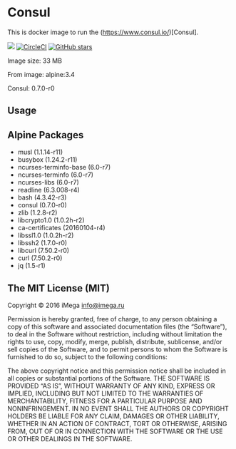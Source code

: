 # Consul

This is docker image to run the (https://www.consul.io/)[Consul].

[![](https://images.microbadger.com/badges/image/imega/consul.svg)](http://microbadger.com/images/imega/consul "Get your own image badge on microbadger.com") [![CircleCI](https://circleci.com/gh/imega-docker/consul.svg?style=svg)](https://circleci.com/gh/imega-docker/consul) [![GitHub stars](https://img.shields.io/github/stars/badges/shields.svg?style=social&label=Star&maxAge=2592000)](https://github.com/imega-docker/consul)

Image size: 33 MB

From image: alpine:3.4

Consul: 0.7.0-r0

## Usage



## Alpine Packages
  - musl (1.1.14-r11)
  - busybox (1.24.2-r11)
  - ncurses-terminfo-base (6.0-r7)
  - ncurses-terminfo (6.0-r7)
  - ncurses-libs (6.0-r7)
  - readline (6.3.008-r4)
  - bash (4.3.42-r3)
  - consul (0.7.0-r0)
  - zlib (1.2.8-r2)
  - libcrypto1.0 (1.0.2h-r2)
  - ca-certificates (20160104-r4)
  - libssl1.0 (1.0.2h-r2)
  - libssh2 (1.7.0-r0)
  - libcurl (7.50.2-r0)
  - curl (7.50.2-r0)
  - jq (1.5-r1)

## The MIT License (MIT)

Copyright © 2016 iMega <info@imega.ru>

Permission is hereby granted, free of charge, to any person obtaining a copy of this software and associated documentation files (the “Software”), to deal in the Software without restriction, including without limitation the rights to use, copy, modify, merge, publish, distribute, sublicense, and/or sell copies of the Software, and to permit persons to whom the Software is furnished to do so, subject to the following conditions:

The above copyright notice and this permission notice shall be included in all copies or substantial portions of the Software.
THE SOFTWARE IS PROVIDED “AS IS”, WITHOUT WARRANTY OF ANY KIND, EXPRESS OR IMPLIED, INCLUDING BUT NOT LIMITED TO THE WARRANTIES OF MERCHANTABILITY, FITNESS FOR A PARTICULAR PURPOSE AND NONINFRINGEMENT. IN NO EVENT SHALL THE AUTHORS OR COPYRIGHT HOLDERS BE LIABLE FOR ANY CLAIM, DAMAGES OR OTHER LIABILITY, WHETHER IN AN ACTION OF CONTRACT, TORT OR OTHERWISE, ARISING FROM, OUT OF OR IN CONNECTION WITH THE SOFTWARE OR THE USE OR OTHER DEALINGS IN THE SOFTWARE.
